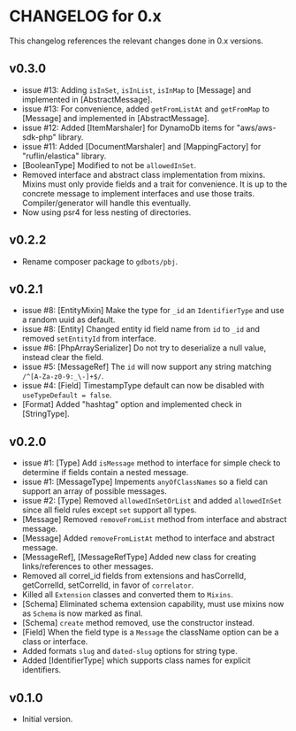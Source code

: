 # CHANGELOG for 0.x
This changelog references the relevant changes done in 0.x versions.


## v0.3.0
* issue #13: Adding `isInSet`, `isInList`, `isInMap` to [Message] and implemented in [AbstractMessage].
* issue #13: For convenience, added `getFromListAt` and `getFromMap` to [Message] and implemented in [AbstractMessage].
* issue #12: Added [ItemMarshaler] for DynamoDb items for "aws/aws-sdk-php" library.
* issue #11: Added [DocumentMarshaler] and [MappingFactory] for "ruflin/elastica" library.
* [BooleanType] Modified to not be `allowedInSet`.
* Removed interface and abstract class implementation from mixins.  Mixins must only provide fields and a trait for convenience.
  It is up to the concrete message to implement interfaces and use those traits.  Compiler/generator will handle this eventually.
* Now using psr4 for less nesting of directories.


## v0.2.2
* Rename composer package to `gdbots/pbj`.


## v0.2.1
* issue #8: [EntityMixin] Make the type for `_id` an `IdentifierType` and use a random uuid as default.
* issue #8: [Entity] Changed entity id field name from `id` to `_id` and removed `setEntityId` from interface.
* issue #6: [PhpArraySerializer] Do not try to deserialize a null value, instead clear the field.
* issue #5: [MessageRef] The `id` will now support any string matching `/^[A-Za-z0-9:_\-]+$/`.
* issue #4: [Field] TimestampType default can now be disabled with `useTypeDefault = false`.
* [Format] Added "hashtag" option and implemented check in [StringType].


## v0.2.0
* issue #1: [Type] Add `isMessage` method to interface for simple check to determine if fields contain a nested message.
* issue #1: [MessageType] Impements `anyOfClassNames` so a field can support an array of possible messages.
* issue #2: [Type] Removed `allowedInSetOrList` and added `allowedInSet` since all field rules except `set` support all types.
* [Message] Removed `removeFromList` method from interface and abstract message.
* [Message] Added `removeFromListAt` method to interface and abstract message.
* [MessageRef], [MessageRefType] Added new class for creating links/references to other messages.
* Removed all correl_id fields from extensions and hasCorrelId, getCorrelId, setCorrelId, in favor of `correlator`.
* Killed all `Extension` classes and converted them to `Mixins`.
* [Schema] Eliminated schema extension capability, must use mixins now as `Schema` is now marked as final.
* [Schema] `create` method removed, use the constructor instead.
* [Field] When the field type is a `Message` the className option can be a class or interface.
* Added formats `slug` and `dated-slug` options for string type.
* Added [IdentifierType] which supports class names for explicit identifiers.


## v0.1.0
* Initial version.

